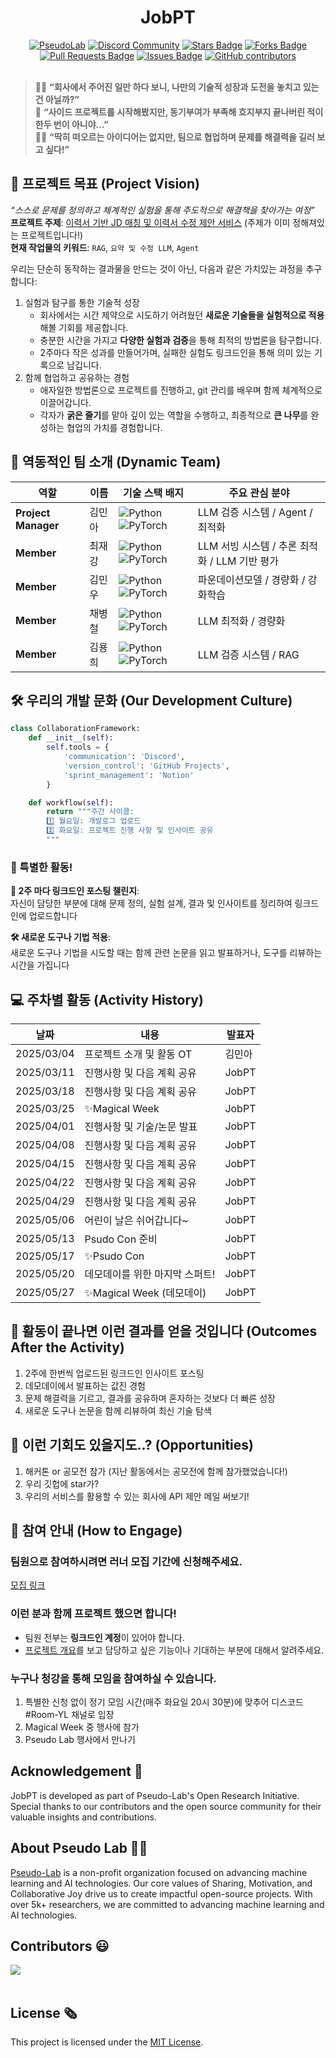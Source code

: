 <h1 align="center"> JobPT </h1>

<div align="center">
<a href="https://pseudo-lab.com"><img src="https://img.shields.io/badge/PseudoLab-S10-3776AB" alt="PseudoLab"/></a>
<a href="https://discord.gg/EPurkHVtp2"><img src="https://img.shields.io/badge/Discord-BF40BF" alt="Discord Community"/></a>
<a href="https://github.com/Pseudo-Lab/JobPT/stargazers"><img src="https://img.shields.io/github/stars/Pseudo-Lab/JobPT" alt="Stars Badge"/></a>
<a href="https://github.com/Pseudo-Lab/JobPT/network/members"><img src="https://img.shields.io/github/forks/Pseudo-Lab/JobPT" alt="Forks Badge"/></a>
<a href="https://github.com/Pseudo-Lab/JobPT/ppulls"><img src="https://img.shields.io/github/issues-pr/Pseudo-Lab/JobPT" alt="Pull Requests Badge"/></a>
<a href="https://github.com/Pseudo-Lab/JobPT/issues"><img src="https://img.shields.io/github/issues/Pseudo-Lab/JobPT" alt="Issues Badge"/></a>
<a href="https://github.com/Pseudo-Lab/JobPT/graphs/contributors"><img alt="GitHub contributors" src="https://img.shields.io/github/contributors/Pseudo-Lab/JobPT?color=2b9348"></a>

</div>
<br>

<!-- sheilds: https://shields.io/ -->
<!-- hits badge: https://hits.seeyoufarm.com/ -->

> 🙋‍♂️ **“회사에서 주어진 일만 하다 보니, 나만의 기술적 성장과 도전을 놓치고 있는 건 아닐까?”**  
> 🤔 **“사이드 프로젝트를 시작해봤지만, 동기부여가 부족해 흐지부지 끝나버린 적이 한두 번이 아니야…”**  
> 🙋‍♀️ **“딱히 떠오르는 아이디어는 없지만, 팀으로 협업하며 문제를 해결력을 길러 보고 싶다!”**

## 🌟 프로젝트 목표 (Project Vision)

_“스스로 문제를 정의하고 체계적인 실험을 통해 주도적으로 해결책을 찾아가는 여정”_  
**프로젝트 주제**: [이력서 기반 JD 매칭 및 이력서 수정 제안 서비스](https://github.com/workdd/JobPT) (주제가 이미 정해져있는 프로젝트입니다!) <br> **현재 작업물의 키워드**: `RAG`, `요약 및 수정 LLM`, `Agent`

우리는 단순히 동작하는 결과물을 만드는 것이 아닌, 다음과 같은 가치있는 과정을 추구합니다:

1. 실험과 탐구를 통한 기술적 성장
    - 회사에서는 시간 제약으로 시도하기 어려웠던 **새로운 기술들을 실험적으로 적용**해볼 기회를 제공합니다.
    - 충분한 시간을 가지고 **다양한 실험과 검증**을 통해 최적의 방법론을 탐구합니다.
    - 2주마다 작은 성과를 만들어가며, 실패한 실험도 링크드인을 통해 의미 있는 기록으로 남깁니다.
2. 함께 협업하고 공유하는 경험
    - 애자일한 방법론으로 프로젝트를 진행하고, git 관리를 배우며 함께 체계적으로 이끌어갑니다.
    - 각자가 **굵은 줄기**를 맡아 깊이 있는 역할을 수행하고, 최종적으로 **큰 나무**를 완성하는 협업의 가치를 경험합니다.

## 🧑 역동적인 팀 소개 (Dynamic Team)

| 역할 | 이름 | 기술 스택 배지 | 주요 관심 분야 |
| --- | --- | --- | --- |
| **Project Manager** | 김민아 | ![Python](https://img.shields.io/badge/Python-Expert-3776AB) ![PyTorch](https://img.shields.io/badge/PyTorch-EE4C2C) | LLM 검증 시스템 / Agent / 최적화 |
| **Member** | 최재강 | ![Python](https://img.shields.io/badge/Python-Expert-3776AB) ![PyTorch](https://img.shields.io/badge/PyTorch-EE4C2C) | LLM 서빙 시스템 / 추론 최적화 / LLM 기반 평가 |
| **Member** | 김민우 | ![Python](https://img.shields.io/badge/Python-Expert-3776AB) ![PyTorch](https://img.shields.io/badge/PyTorch-EE4C2C) | 파운데이션모델 / 경량화 / 강화학습 |
| **Member** | 채병철 | ![Python](https://img.shields.io/badge/Python-Expert-3776AB) ![PyTorch](https://img.shields.io/badge/PyTorch-EE4C2C) | LLM 최적화 / 경량화 |
| **Member** | 김용희 | ![Python](https://img.shields.io/badge/Python-Expert-3776AB) ![PyTorch](https://img.shields.io/badge/PyTorch-EE4C2C) | LLM 검증 시스템 / RAG |

## 🛠️ 우리의 개발 문화 (Our Development Culture)

```python
class CollaborationFramework:
    def __init__(self):
        self.tools = {
            'communication': 'Discord',
            'version_control': 'GitHub Projects',
            'sprint_management': 'Notion'
        }

    def workflow(self):
        return """주간 사이클:
        1️⃣ 월요일: 개발로그 업로드
        2️⃣ 화요일: 프로젝트 진행 사항 및 인사이트 공유
        """
```

### 🌈 특별한 활동!

**📢 2주 마다 링크드인 포스팅 챌린지**: <br>자신이 담당한 부분에 대해 문제 정의, 실험 설계, 결과 및 인사이트를 정리하여 링크드인에 업로드합니다

**🛠️ 새로운 도구나 기법 적용**: <br>새로운 도구나 기법을 시도할 때는 함께 관련 논문을 읽고 발표하거나, 도구를 리뷰하는 시간을 가집니다

## 💻 주차별 활동 (Activity History)

| 날짜       | 내용                           | 발표자 |
| ---------- | ------------------------------ | ------ |
| 2025/03/04 | 프로젝트 소개 및 활동 OT       | 김민아 |
| 2025/03/11 | 진행사항 및 다음 계획 공유     | JobPT  |
| 2025/03/18 | 진행사항 및 다음 계획 공유     | JobPT  |
| 2025/03/25 | ✨Magical Week                 | JobPT  |
| 2025/04/01 | 진행사항 및 기술/논문 발표     | JobPT  |
| 2025/04/08 | 진행사항 및 다음 계획 공유     | JobPT  |
| 2025/04/15 | 진행사항 및 다음 계획 공유     | JobPT  |
| 2025/04/22 | 진행사항 및 다음 계획 공유     | JobPT  |
| 2025/04/29 | 진행사항 및 다음 계획 공유     | JobPT  |
| 2025/05/06 | 어린이 날은 쉬어갑니다~        | JobPT  |
| 2025/05/13 | Psudo Con 준비                 | JobPT  |
| 2025/05/17 | ✨Psudo Con                    | JobPT  |
| 2025/05/20 | 데모데이를 위한 마지막 스퍼트! | JobPT  |
| 2025/05/27 | ✨Magical Week (데모데이)      | JobPT  |

## 🎯 활동이 끝나면 이런 결과를 얻을 것입니다 (Outcomes After the Activity)

1. 2주에 한번씩 업로드된 링크드인 인사이트 포스팅
2. 데모데이에서 발표하는 값진 경험
3. 문제 해결력을 기르고, 결과를 공유하며 혼자하는 것보다 더 빠른 성장
4. 새로운 도구나 논문을 함께 리뷰하여 최신 기술 탐색

## 🌟 이런 기회도 있을지도..? (Opportunities)

1. 해커톤 or 공모전 참가 (지난 활동에서는 공모전에 함께 참가했었습니다!)
2. 우리 깃헙에 star가?
3. 우리의 서비스를 활용할 수 있는 회사에 API 제안 메일 써보기!

## 🌱 참여 안내 (How to Engage)

### 팀원으로 참여하시려면 러너 모집 기간에 신청해주세요.

[모집 링크](https://pseudo-lab.com/chanrankim/19c963ffa3ee81a2bcacebc7ef2c30d7)

### 이런 분과 함께 프로젝트 했으면 합니다!

-   팀원 전부는 **링크드인 계정**이 있어야 합니다.
-   [프로젝트 개요](https://github.com/workdd/JobPT)를 보고 담당하고 싶은 기능이나 기대하는 부분에 대해서 알려주세요.

### 누구나 청강을 통해 모임을 참여하실 수 있습니다.

1. 특별한 신청 없이 정기 모임 시간(매주 화요일 20시 30분)에 맞추어 디스코드 #Room-YL 채널로 입장
2. Magical Week 중 행사에 참가
3. Pseudo Lab 행사에서 만나기

## Acknowledgement 🙏

JobPT is developed as part of Pseudo-Lab's Open Research Initiative. Special thanks to our contributors and the open source community for their valuable insights and contributions.

## About Pseudo Lab 👋🏼</h2>

[Pseudo-Lab](https://pseudo-lab.com/) is a non-profit organization focused on advancing machine learning and AI technologies. Our core values of Sharing, Motivation, and Collaborative Joy drive us to create impactful open-source projects. With over 5k+ researchers, we are committed to advancing machine learning and AI technologies.

<h2>Contributors 😃</h2>
<a href="https://github.com/Pseudo-Lab/JobPT/graphs/contributors">
  <img src="https://contrib.rocks/image?repo=Pseudo-Lab/JobPT" />
</a>
<br><br>

<h2>License 🗞</h2>

This project is licensed under the [MIT License](https://opensource.org/licenses/MIT).
